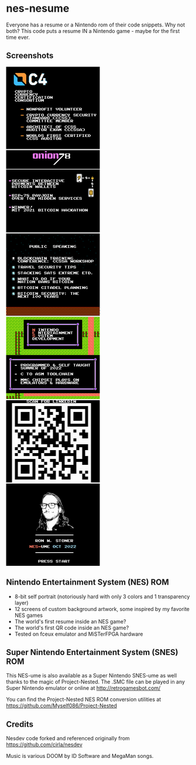 # nes-nesume
Everyone has a resume or a Nintendo rom of their code snippets. Why not both? This code puts a resume IN a Nintendo game - maybe for the first time ever.

## Screenshots
![](https://raw.githubusercontent.com/ronaldstoner/nes-nesume/main/images/nesume-stoner-1.png)
![](https://raw.githubusercontent.com/ronaldstoner/nes-nesume/main/images/nesume-stoner-2.png)
![](https://raw.githubusercontent.com/ronaldstoner/nes-nesume/main/images/nesume-stoner-3.png)
![](https://raw.githubusercontent.com/ronaldstoner/nes-nesume/main/images/nesume-stoner-4.png)
![](https://raw.githubusercontent.com/ronaldstoner/nes-nesume/main/images/nesume-stoner-5.png)
![](https://raw.githubusercontent.com/ronaldstoner/nes-nesume/main/images/nesume-stoner-6.png)

## Nintendo Entertainment System (NES) ROM
  - 8-bit self portrait (notoriously hard with only 3 colors and 1 transparency layer)
  - 12 screens of custom background artwork, some inspired by my favorite NES games
  - The world's first resume inside an NES game?
  - The world's first QR code inside an NES game?
  - Tested on fceux emulator and MiSTerFPGA hardware
 
## Super Nintendo Entertainment System (SNES) ROM
This NES-ume is also available as a Super Nintendo SNES-ume as well thanks to the magic of Project-Nested. The .SMC file can be played in any Super Nintendo emulator or online at http://retrogamesbot.com/
 
You can find the Project-Nested NES ROM conversion utilities at https://github.com/Myself086/Project-Nested

## Credits
Nesdev code forked and referenced originally from https://github.com/cirla/nesdev
  
Music is various DOOM by ID Software and MegaMan songs.

